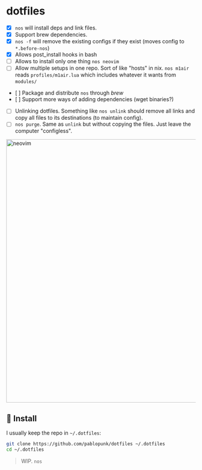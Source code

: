 # dotfiles

- [x] `nos` will install deps and link files.
- [x] Support brew dependencies.
- [x] `nos -f` will remove the existing configs if they exist (moves config to `*.before-nos`)
- [x] Allows post_install hooks in bash
- [ ] Allows to install only one thing `nos neovim`
- [ ] Allow multiple setups in one repo. Sort of like "hosts" in nix. `nos m1air` reads `profiles/m1air.lua` which includes whatever it wants from `modules/`
- [ ] Package and distribute `nos` through _brew_
- [ ] Support more ways of adding dependencies (wget binaries?)
- [ ] Unlinking dotfiles. Something like `nos unlink` should remove all links and copy all files to its destinations (to maintain config).
- [ ] `nos purge`. Same as `unlink` but without copying the files. Just leave the computer "configless".

<img
  src="https://github.com/pablopunk/dotfiles/assets/4324982/d5badddc-5bc7-48dc-aaa4-061d4755826b"
  alt="neovim"
  width="700px" />

## 🚀 Install

I usually keep the repo in `~/.dotfiles`:

```bash
git clone https://github.com/pablopunk/dotfiles ~/.dotfiles
cd ~/.dotfiles
```

> WIP. `nos`
